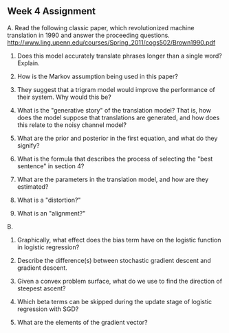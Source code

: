 Week 4 Assignment
--
A.
Read the following classic paper, which revolutionized machine translation in 1990 and answer the proceeding questions.  http://www.ling.upenn.edu/courses/Spring_2011/cogs502/Brown1990.pdf

1. Does this model accurately translate phrases longer than a single word?  Explain.

2.  How is the Markov assumption being used in this paper?

3.  They suggest that a trigram model would improve the performance of their system.  Why would this be?

4.  What is the "generative story" of the translation model?  That is, how does the model suppose that translations are generated, and how does this relate to the noisy channel model?

5.  What are the prior and posterior in the first equation, and what do they signify?

6.  What is the formula that describes the process of selecting the "best sentence" in section 4?

7.  What are the parameters in the translation model, and how are they estimated?

8.  What is a "distortion?"

9.  What is an "alignment?"


B.

1. Graphically, what effect does the bias term have on the logistic function in logistic regression?

2. Describe the difference(s) between stochastic gradient descent and gradient descent.
3. Given a convex problem surface, what do we use to find the direction of steepest ascent?
4. Which beta terms can be skipped during the update stage of logistic regression with SGD?
5. What are the elements of the gradient vector?
